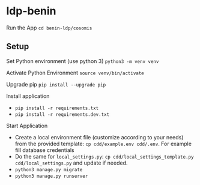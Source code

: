 # ldp-benin

Run the App
`cd benin-ldp/cosomis`

## Setup

Set Python environment (use python 3)
`python3 -m venv venv`

Activate Python Environment
`source venv/bin/activate`

Upgrade pip
`pip install --upgrade pip`

Install application

- `pip install -r requirements.txt`
- `pip install -r requirements.dev.txt`

Start Application

- Create a local environment file (customize according to your needs) from the provided template: `cp cdd/example.env cdd/.env`. For example fill database credentials
- Do the same for `local_settings.py`: `cp cdd/local_settings_template.py cdd/local_settings.py` and update if needed.
- `python3 manage.py migrate`
- `python3 manage.py runserver`

